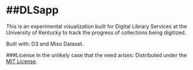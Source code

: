 ##DLSapp
===

This is an experimental visualization built for Digital Library Services at the University of Kentucky to track the progress of collections being digitized.

Built with: D3 and Miso Dataset.

###License
In the unlikely case that the need arises:
Distributed under the [MIT License](http://www.opensource.org/licenses/MIT).